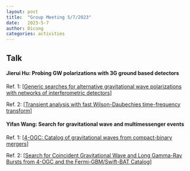 ```yaml
---
layout: post
title:  "Group Meeting 5/7/2023"
date:   2023-5-7
author: Dicong
categories: activities
---
```


## Talk

#### Jierui Hu: Probing GW polarizations with 3G ground based detectors

Ref. 1: [[Generic searches for alternative gravitational wave polarizations with networks of interferometric detectors](https://arxiv.org/abs/2003.07375)]

Ref. 2: [[Transient analysis with fast Wilson-Daubechies time-frequency transform](https://iopscience.iop.org/article/10.1088/1742-6596/363/1/012032)]

#### Yifan Wang: Search for gravitational wave and multimessenger events

Ref. 1: [[4-OGC: Catalog of gravitational waves from compact-binary mergers](https://arxiv.org/abs/2112.06878)]

Ref. 2: [[Search for Coincident Gravitational Wave and Long Gamma-Ray Bursts from 4-OGC and the Fermi-GBM/Swift-BAT Catalog](https://arxiv.org/abs/2208.03279)]








